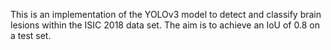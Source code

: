 This is an implementation of the YOLOv3 model to detect and classify brain lesions within the ISIC 2018 data set. The aim is to achieve an IoU of 0.8 on a test set.